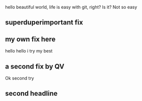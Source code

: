 hello beautiful world, life is easy with git, right? Is it?
Not so easy

## superduperimportant fix

## my own fix here

hello hello i try my best

## a second fix by QV

Ok second try


## second headline
